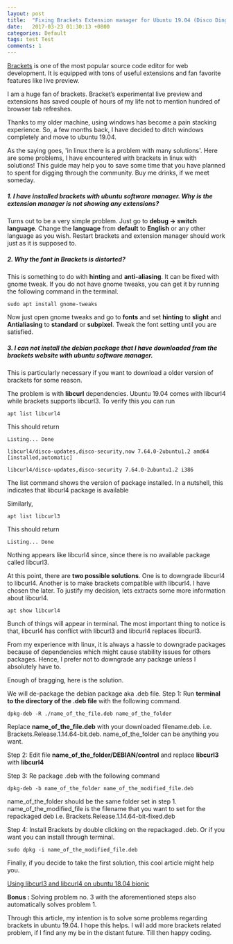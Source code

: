```yaml
---
layout: post
title:  "Fixing Brackets Extension manager for Ubuntu 19.04 (Disco Dingo)"
date:   2017-03-23 01:30:13 +0800
categories: Default
tags: test Test
comments: 1
---
```

[Brackets](http://brackets.io/) is one of the most popular source code editor for web development. It is equipped with tons of useful extensions and fan favorite features like live preview.  

I am a huge fan of brackets. Bracket’s experimental live preview and extensions has saved couple of hours of my life not to mention hundred of browser tab refreshes.

Thanks to my older machine, using windows has become a pain stacking experience. So, a few months back, I have decided to ditch windows completely and move to ubuntu 19.04.

As the saying goes, 'in linux there is a problem with many solutions'. Here are some problems, I have encountered with brackets in linux with solutions! This guide may help you to save some time that you have planned to spent for digging through the community. Buy me drinks, if we meet someday.


##### 1. I have installed brackets with ubuntu software manager. Why is the extension manager is not showing any extensions? 

Turns out to be a very simple problem. Just go to **debug -> switch language**. Change the **language** from **default** to **English** or any other language as you wish.  Restart brackets and extension manager should work just as it is supposed to.

##### 2. Why the font in Brackets is distorted?
  
This is something to do with **hinting** and **anti-aliasing**. It can be fixed with gnome tweak. If you do not have gnome tweaks, you can get it by running the following command in the terminal.
```
sudo apt install gnome-tweaks
```
Now just open gnome tweaks and go to **fonts** and set **hinting** to **slight** and **Antialiasing** to **standard** or **subpixel**. Tweak the font setting until you are satisfied.

##### 3. I can not install the debian package that I have downloaded from the brackets website with ubuntu software manager.
This is particularly necessary if you want to download a older version of brackets for some reason.

The problem is with **libcurl** dependencies. Ubuntu 19.04 comes with libcurl4 while brackets supports libcurl3. To verify this you can run
```
apt list libcurl4
```
This should return
```
Listing... Done

libcurl4/disco-updates,disco-security,now 7.64.0-2ubuntu1.2 amd64 [installed,automatic]

libcurl4/disco-updates,disco-security 7.64.0-2ubuntu1.2 i386
```
The list command shows the version of package installed. In a nutshell, this indicates that libcurl4 package is available

Similarly,
```
apt list libcurl3
```
This should return
```
Listing... Done
```
Nothing appears like libcurl4 since, since there is no available package called libcurl3.

At this point, there are **two possible solutions**. One is to downgrade libcurl4 to libcurl4. Another is to make brackets compatible with libcurl4. I have chosen the later. To justify my decision, lets extracts some more information about libcurl4.

  
```
apt show libcurl4
```
Bunch of things will appear in terminal. The most important thing to notice is that, libcurl4 has conflict with libcurl3 and libcurl4 replaces libcurl3.

  

From my experience with linux, it is always a hassle to downgrade packages because of dependencies which might cause stability issues for others packages. Hence, I prefer not to downgrade any package unless I absolutely have to.

  

Enough of bragging, here is the solution.

  

We will de-package the debian package aka .deb file. 
Step 1: Run **terminal to the directory of the .deb file** with the following command.

  

```
dpkg-deb -R ./name_of_the_file.deb name_of_the_folder
```

Replace **name_of_the_file.deb** with your downloaded filename.deb. i.e. Brackets.Release.1.14.64-bit.deb. name_of_the_folder can be anything you want.

Step 2: Edit file **name_of_the_folder/DEBIAN/control** and replace **libcurl3** with **libcurl4**

  
Step 3: Re package .deb with the following command

```
dpkg-deb -b name_of_the_folder name_of_the_modified_file.deb
```
name_of_the_folder should be the same folder set in step 1. name_of_the_modified_file is the filename that you want to set for the repackaged deb i.e. Brackets.Release.1.14.64-bit-fixed.deb

Step 4: Install Brackets by double clicking on the repackaged .deb. Or if you want you can install through terminal.

```
sudo dpkg -i name_of_the_modified_file.deb
```

  

Finally, if you decide to take the first solution, this cool article might help you.

  

[Using libcurl3 and libcurl4 on ubuntu 18.04 bionic](https://dev.to/jake/using-libcurl3-and-libcurl4-on-ubuntu-1804-bionic-184g)

**Bonus :** Solving problem no. 3 with the aforementioned steps also automatically solves problem 1.
  

Through this article, my intention is to solve some problems regarding brackets in ubuntu 19.04. I hope this helps. I will add more brackets related problem, if I find any my be in the distant future. Till then happy coding.
